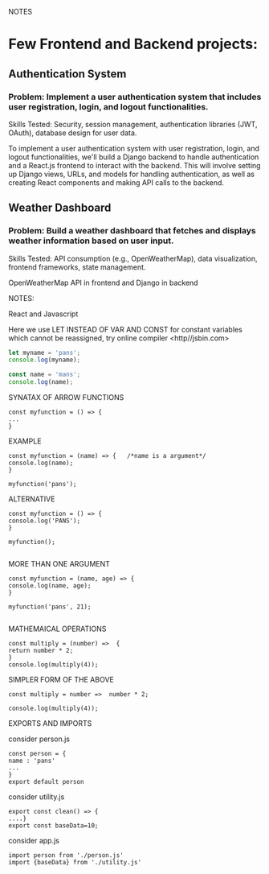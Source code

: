 NOTES

# Few Frontend and Backend projects:

## Authentication System
### Problem: Implement a user authentication system that includes user registration, login, and logout functionalities.
Skills Tested: Security, session management, authentication libraries (JWT, OAuth), database design for user data.

To implement a user authentication system with user registration, login, and logout functionalities, we'll build a Django backend to handle authentication and a React.js frontend to interact with the backend. This will involve setting up Django views, URLs, and models for handling authentication, as well as creating React components and making API calls to the backend.

## Weather Dashboard
### Problem: Build a weather dashboard that fetches and displays weather information based on user input.
Skills Tested: API consumption (e.g., OpenWeatherMap), data visualization, frontend frameworks, state management.

OpenWeatherMap API in frontend and Django in backend


NOTES: 

React and Javascript

Here we use LET INSTEAD OF VAR AND CONST for constant variables which cannot be reassigned,
try online compiler <http//jsbin.com>
```js
let myname = 'pans';
console.log(myname);

const name = 'mans';
console.log(name);
 ```
 SYNATAX OF ARROW FUNCTIONS
 
 ```
 const myfunction = () => {
 ...
 }
 ```
 EXAMPLE
 ```
 const myfunction = (name) => {   /*name is a argument*/
 console.log(name);
}

myfunction('pans');
```
ALTERNATIVE
```
const myfunction = () => {
console.log('PANS');
}

myfunction();


```
  MORE THAN ONE ARGUMENT 
  ```
  const myfunction = (name, age) => {
console.log(name, age);
}

myfunction('pans', 21);


```
MATHEMAICAL OPERATIONS
```
const multiply = (number) =>  {
return number * 2;
}
console.log(multiply(4));

```
SIMPLER FORM OF THE ABOVE
```
const multiply = number =>  number * 2;

console.log(multiply(4));

```

EXPORTS AND IMPORTS

consider person.js
```
const person = {
name : 'pans'
...
}
export default person

```
consider utility.js
```
export const clean() => {
....}
export const baseData=10;

```
consider app.js
```
import person from './person.js'
import {baseData} from './utility.js'
```
